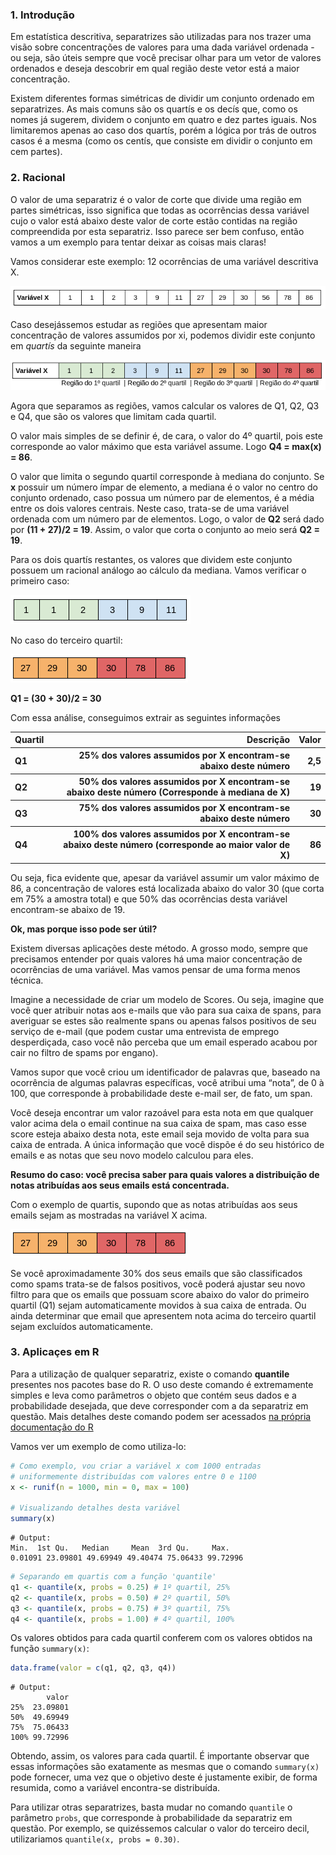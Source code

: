 

###  1. Introdução

Em estatística descritiva, separatrizes são utilizadas para nos trazer uma visão sobre concentrações de valores para uma dada variável ordenada - ou seja, são úteis sempre que você precisar olhar para um vetor de valores ordenados e deseja descobrir em qual região deste vetor está a maior concentração.

Existem diferentes formas simétricas de dividir um conjunto ordenado em separatrizes. As mais comuns são os quartís e os decís que, como os nomes já sugerem, dividem o conjunto em quatro e dez partes iguais. Nos limitaremos apenas ao caso dos quartís, porém a lógica por trás de outros casos é a mesma (como os centís, que consiste em dividir o conjunto em cem partes).

### 2. Racional

O valor de uma separatriz é o valor de corte que divide uma região em partes simétricas, isso significa que todas as ocorrências dessa variável cujo o valor está abaixo deste valor de corte estão contidas na região compreendida por esta separatriz. Isso parece ser bem confuso, então vamos a um exemplo para tentar deixar as coisas mais claras!

Vamos considerar este exemplo: 12 ocorrências de uma variável descritiva X.

 <img src="/images/tab1.png" alt="Variável X"> 

Caso desejássemos estudar as regiões que apresentam maior concentração de valores assumidos por xi, podemos dividir este conjunto em *quartís* da seguinte maneira

 <img src="/images/tab2.png" alt="Identificando quartis"> 

Agora que separamos as regiões, vamos calcular os valores de Q1, Q2, Q3 e Q4, que são os valores que limitam cada quartil. 

O valor mais simples de se definir é, de cara, o valor do 4º quartil, pois este corresponde ao valor máximo que esta variável assume. Logo **Q4 = max(x) = 86**.

O valor que limita o segundo quartil corresponde à mediana do conjunto. Se **x** possuir um número ímpar de elemento, a mediana é o valor no centro do conjunto ordenado, caso possua um número par de elementos, é a média entre os dois valores centrais. Neste caso, trata-se de uma variável ordenada com um número par de elementos. Logo, o valor de **Q2** será dado por **(11 + 27)/2 = 19**. Assim, o valor que corta o conjunto ao meio será **Q2 = 19**.

Para os dois quartís restantes, os valores que dividem este conjunto possuem um racional análogo ao cálculo da mediana. Vamos verificar o primeiro caso:

 <img src="/images/tab3.png" alt="Primeiro e segundo quartil">
 
 No caso do terceiro quartil:

 <img src="/images/tab4.png" alt="Terceiro e quarto quartil">

**Q1 = (30 + 30)/2 = 30**

Com essa análise, conseguimos extrair as seguintes informações

<table>
 <thead>
  <tr>
   <th style="text-align:left;"> Quartil </th>
   <th style="text-align:right;"> Descrição </th>
   <th style="text-align:right;"> Valor </th>
  </tr>
 </thead>
<tbody>
  <tr>
   <th style="text-align:left;"> Q1 </th>
   <th style="text-align:right;"> 25% dos valores assumidos por X encontram-se abaixo deste número </th>
   <th style="text-align:right;"> 2,5 </th>
  </tr>
 <tr>
   <th style="text-align:left;"> Q2 </th>
   <th style="text-align:right;"> 50% dos valores assumidos por X encontram-se abaixo deste número (Corresponde à mediana de X) </th>
   <th style="text-align:right;"> 19 </th>
 </tr>
   <tr>
   <th style="text-align:left;"> Q3 </th>
   <th style="text-align:right;"> 75% dos valores assumidos por X encontram-se abaixo deste número
 </th>
   <th style="text-align:right;"> 30 </th>
 </tr>
 <tr>
   <th style="text-align:left;"> Q4 </th>
   <th style="text-align:right;"> 100% dos valores assumidos por X encontram-se abaixo deste número (corresponde ao maior valor de X) </th>
   <th style="text-align:right;"> 86 </th>
 </tr>
</tbody>
</table>


Ou seja, fica evidente que, apesar da variável assumir um valor máximo de 86, a concentração de valores está localizada abaixo do valor 30 (que corta em 75% a amostra total) e que 50% das ocorrências desta variável encontram-se abaixo de 19.

**Ok, mas porque isso pode ser útil?**

Existem diversas aplicações deste método. A grosso modo, sempre que precisamos entender por quais valores há uma maior concentração de ocorrências de uma variável. Mas vamos pensar de uma forma menos técnica. 


Imagine a necessidade de criar um modelo de Scores. Ou seja, imagine que você quer atribuir notas aos e-mails que vão para sua caixa de spans, para averiguar se estes são realmente spans ou apenas falsos positivos de seu serviço de e-mail (que podem custar uma entrevista de emprego desperdiçada, caso você não perceba que um email esperado acabou por cair no filtro de spams por engano).

Vamos supor que você criou um identificador de palavras que, baseado na ocorrência de algumas palavras específicas, você atribui uma “nota”, de 0 à 100, que corresponde à probabilidade deste e-mail ser, de fato, um span. 

Você deseja encontrar um valor razoável para esta nota em que qualquer valor acima dela o email continue na sua caixa de spam, mas caso esse score esteja abaixo desta nota, este email seja movido de volta para sua caixa de entrada. A única informação que você dispõe é do seu histórico de emails e as notas que seu novo modelo calculou para eles. 

**Resumo do caso: você precisa saber para quais valores a distribuição de notas atribuídas aos seus emails está concentrada.**

 Com o exemplo de quartis, supondo que as notas atribuídas aos seus emails sejam as mostradas na variável X acima.

 <img src="/images/tab4.png" alt="Score de emails">


Se você aproximadamente 30% dos seus emails que são classificados como spams trata-se de falsos positivos, você poderá ajustar seu novo filtro para que os emails que possuam score abaixo do valor do primeiro quartil (Q1) sejam automaticamente movidos à sua caixa de entrada. Ou ainda determinar que email que apresentem nota acima do terceiro quartil sejam excluídos automaticamente. 


### 3. Aplicaçes em R

Para a utilização de qualquer separatriz, existe o comando **quantile** presentes nos pacotes base do R. O uso deste comando é extremamente simples e leva como parâmetros o objeto que contém seus dados e a probabilidade desejada, que deve corresponder com a da separatriz em questão. Mais detalhes deste comando podem ser acessados [na própria documentação do R](https://www.rdocumentation.org/packages/stats/versions/3.4.3/topics/quantile)

Vamos ver um exemplo de como utiliza-lo:

``` R
# Como exemplo, vou criar a variável x com 1000 entradas
# uniformemente distribuídas com valores entre 0 e 1100
x <- runif(n = 1000, min = 0, max = 100)

# Visualizando detalhes desta variável
summary(x)

```

 ```   
 # Output:
 Min.  1st Qu.   Median     Mean  3rd Qu.     Max. 
 0.01091 23.09801 49.69949 49.40474 75.06433 99.72996 
 ```
 
``` R
# Separando em quartis com a função 'quantile'
q1 <- quantile(x, probs = 0.25) # 1º quartil, 25%
q2 <- quantile(x, probs = 0.50) # 2º quartil, 50%
q3 <- quantile(x, probs = 0.75) # 3º quartil, 75%
q4 <- quantile(x, probs = 1.00) # 4º quartil, 100%
```
Os valores obtidos para cada quartil conferem com os valores obtidos na função ``` summary(x) ```:
``` R
data.frame(valor = c(q1, q2, q3, q4))
```
```
# Output:
        valor
25%  23.09801
50%  49.69949
75%  75.06433
100% 99.72996
```
Obtendo, assim, os valores para cada quartil. É importante observar que essas informações são exatamente as mesmas que o comando ```summary(x)``` pode fornecer, uma vez que o objetivo deste é justamente exibir, de forma resumida, como a variável encontra-se distribuída.

Para utilizar otras separatrizes, basta mudar no comando ```quantile``` o parâmetro ```probs```, que corresponde à probabilidade da separatriz em questão. Por exemplo, se quizéssemos calcular o valor do terceiro decil, utilizariamos ``` quantile(x, probs = 0.30) ```.

